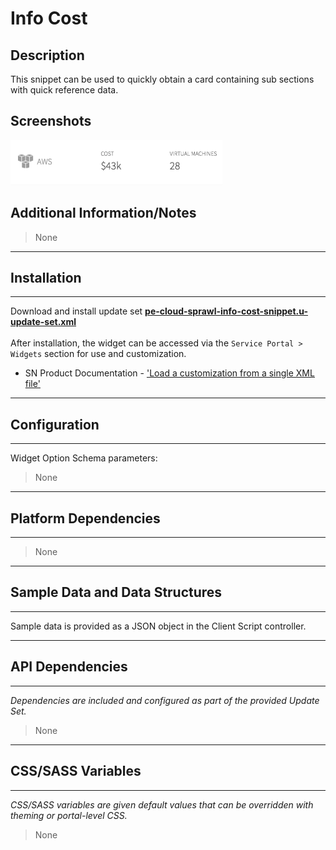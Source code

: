 # Info Cost

## Description

This snippet can be used to quickly obtain a card containing sub sections with quick reference data.

## Screenshots
![](../images/pe-cloud-sprawl-info-cost-snippet.png)

## Additional Information/Notes
> None
---
## Installation
---
Download and install update set **[pe-cloud-sprawl-info-cost-snippet.u-update-set.xml](https://github.com/platform-experience/serviceportal-widget-library/blob/master/pe-cloud-sprawl-info-cost-snippet/pe-cloud-sprawl-info-cost-snippet.u-update-set.xml)** <br/><br/>
After installation, the widget can be accessed via the `Service Portal > Widgets` section for use and customization.<br/>
* SN Product Documentation - ['Load a customization from a single XML file'](https://docs.servicenow.com/bundle/jakarta-application-development/page/build/system-update-sets/task/t_SaveAnUpdateSetAsAnXMLFile.html)

---
## Configuration
---
Widget Option Schema parameters:
> None
---
## Platform Dependencies
---
> None
---
## Sample Data and Data Structures
---
Sample data is provided as a JSON object in the Client Script controller.

---
## API Dependencies
---
<i>Dependencies are included and configured as part of the provided Update Set.</i>
> None
---
## CSS/SASS Variables
---
_CSS/SASS variables are given default values that can be overridden with theming or portal-level CSS._
> None